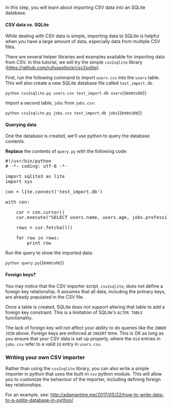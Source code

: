 In this step, you will learn about importing CSV data into an SQLite database.

#### CSV data vs. SQLite

While dealing with CSV data is simple, importing data to SQLite is helpful when you have a large amount of data, especially data from multiple CSV files.

There are several helper libraries and examples available for importing data from CSV. In this tutorial, we will try the simple `csv2sqlite` library (https://github.com/rufuspollock/csv2sqlite).

First, run the following command to import `users.csv` into the `users` table. This will also create a new SQLite database file called `test_import.db`.

`python csv2sqlite.py users.csv test_import.db users`{{execute}}

Import a second table, `jobs` from `jobs.csv`:

`python csv2sqlite.py jobs.csv test_import.db jobs`{{execute}}

#### Querying data

One the database is created, we'll use python to query the database contents.

**Replace** the contents of `query.py` with the following code:

<pre class="file" data-filename="query.py" data-target="replace">
#!/usr/bin/python
# -*- coding: utf-8 -*-

import sqlite3 as lite
import sys

con = lite.connect('test_import.db')

with con:

    cur = con.cursor()
    cur.execute("SELECT users.name, users.age, jobs.profession FROM jobs INNER JOIN users ON users.ID = jobs.uid")

    rows = cur.fetchall()

    for row in rows:
        print row
</pre>

Run the query to show the imported data:

`python query.py`{{execute}}

#### Foreign keys?

You may notice that the CSV importer script, `csv2sqlite`, does not define a foreign key relationship. It assumes that all data, including the primary keys, are already populated in the CSV file.

Once a table is created, SQLite does not support altering that table to add a foreign key constraint. This is a limitation of SQLite's `ALTER TABLE` functionality.

The lack of foreign key will not affect your ability to do queries like the `INNER JOIN` above. Foreign keys are enforced at `INSERT` time. This is OK as long as you ensure that your CSV data is set up properly, where the `Uid` entries in `jobs.csv` refer to a valid `Id` entry in `users.csv`.

### Writing your own CSV importer
Rather than using the `csv2sqlite` library, you can also write a simple importer in python that uses the built-in `csv` python module. This will allow you to customize the behaviour of the importer, including defining foreign key relationships.

For an example, see: http://adamantine.me/2017/05/22/how-to-write-data-to-a-sqlite-database-in-python/